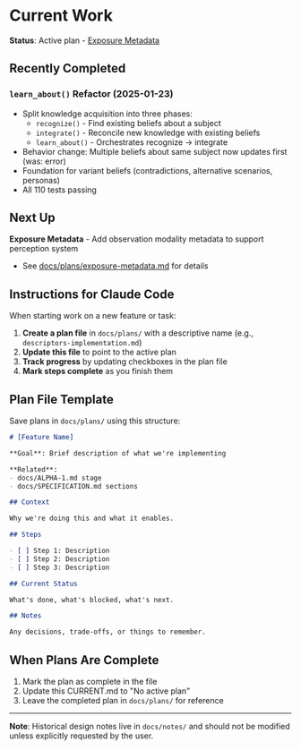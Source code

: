 # Current Work

**Status**: Active plan - [Exposure Metadata](docs/plans/exposure-metadata.md)

## Recently Completed

### `learn_about()` Refactor (2025-01-23)
- Split knowledge acquisition into three phases:
  - `recognize()` - Find existing beliefs about a subject
  - `integrate()` - Reconcile new knowledge with existing beliefs
  - `learn_about()` - Orchestrates recognize → integrate
- Behavior change: Multiple beliefs about same subject now updates first (was: error)
- Foundation for variant beliefs (contradictions, alternative scenarios, personas)
- All 110 tests passing

## Next Up

**Exposure Metadata** - Add observation modality metadata to support perception system
- See [docs/plans/exposure-metadata.md](docs/plans/exposure-metadata.md) for details

## Instructions for Claude Code

When starting work on a new feature or task:

1. **Create a plan file** in `docs/plans/` with a descriptive name (e.g., `descriptors-implementation.md`)
2. **Update this file** to point to the active plan
3. **Track progress** by updating checkboxes in the plan file
4. **Mark steps complete** as you finish them

## Plan File Template

Save plans in `docs/plans/` using this structure:

```markdown
# [Feature Name]

**Goal**: Brief description of what we're implementing

**Related**:
- docs/ALPHA-1.md stage
- docs/SPECIFICATION.md sections

## Context

Why we're doing this and what it enables.

## Steps

- [ ] Step 1: Description
- [ ] Step 2: Description
- [ ] Step 3: Description

## Current Status

What's done, what's blocked, what's next.

## Notes

Any decisions, trade-offs, or things to remember.
```

## When Plans Are Complete

1. Mark the plan as complete in the file
2. Update this CURRENT.md to "No active plan"
3. Leave the completed plan in `docs/plans/` for reference

---

**Note**: Historical design notes live in `docs/notes/` and should not be modified unless explicitly requested by the user.
